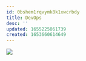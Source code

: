 ```yaml
---
id: 0bshem1rqvymk8k1xwcrbdy
title: DevOps
desc: ''
updated: 1655225061739
created: 1653660614649
---
```



![](/assets/images/2022-06-14-22-14-21.png)
